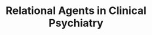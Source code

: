 ---
name: "Relational Agents In Clinical Psychiatry"
title: "Relational Agents in Clinical Psychiatry"
journal: "journal name" 
project: null
event: "Harvard Review of Psychiatry, special issue on Psychiatry and Cyberspace 18(2): 119-130"
authors:
- name: "Bickmore, T."
- name: "Gruber, A."
year: 2010
resources:
- name: "HarvardPsyc10"
  src: "HarvardPsyc10.pdf"
external_url: null
draft: false 
headless: true
---